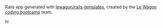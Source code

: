 Rails app generated with [lewagon/rails-templates](https://github.com/lewagon/rails-templates), created by the [Le Wagon coding bootcamp](https://www.lewagon.com) team.

hi
